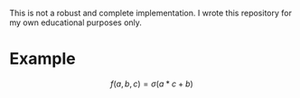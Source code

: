 This is not a robust and complete implementation. I wrote this repository for my own educational purposes only.

# Example
$$f(a,b,c) = \sigma(a*c +b)$$
